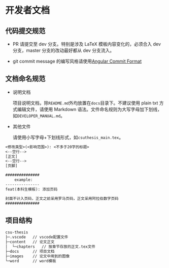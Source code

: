 # 开发者文档

## 代码提交规范

- PR 请提交至 dev 分支。特别是涉及 LaTeX 模板内容变化的，必须合入 dev 分支，master 分支的改动最好都从 dev 分支流入。

- git commit message 的编写风格请使用[Angular Commit Format](https://www.ruanyifeng.com/blog/2016/01/commit_message_change_log.html)

## 文档命名规范

- 说明文档

  项目说明文档，除`README.md`外均放置在`docs`目录下。不建议使用 plain txt 方式编辑文件，请使用 Markdown 语法。文件命名规则为大写字母加下划线，如`DEVELOPER_MANUAL.md`。

- 其他文件

  请使用小写字母+下划线形式，如`csuthesis_main.tex`。

```txt
<修改类型>(<影响范围>): <不多于20字的标题>
<--空行-->
[正文]
<--空行-->
[页脚]

###############
    example:
---------------
feat(本科生模板): 添加页码

封面不计入页码，正文之前采用罗马页码，正文采用阿拉伯数字页码
###############
```

## 项目结构

```txt
csu-thesis
├─.vscode   // vscode配置文件
├─content   // 论文正文
│  └─chapters   // 按章节存放的正文.tex文件
├─docs      // 项目文档
├─images    // 论文中用到的图像
└─word      // word模板
```
